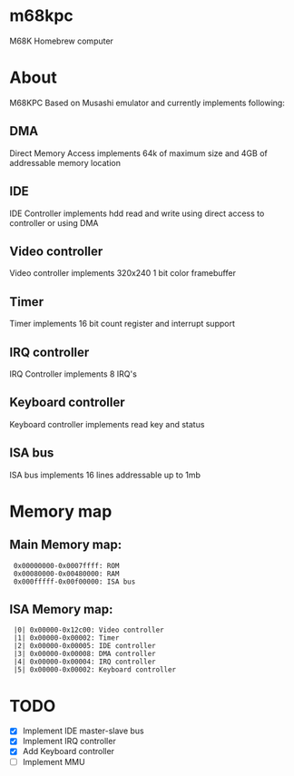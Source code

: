 # m68kpc
 M68K Homebrew computer
# About
  M68KPC Based on Musashi emulator and currently implements following:
 ## DMA
  Direct Memory Access implements 64k of maximum size and 4GB of addressable memory location
 ## IDE
  IDE Controller implements hdd read and write using direct access to controller or using DMA
 ## Video controller
  Video controller implements 320x240 1 bit color framebuffer
 ## Timer
  Timer implements 16 bit count register and interrupt support
 ## IRQ controller
  IRQ Controller implements 8 IRQ's
 ## Keyboard controller
  Keyboard controller implements read key and status
 ## ISA bus
  ISA bus implements 16 lines addressable up to 1mb

# Memory map
 ## Main Memory map:
 ```
  0x00000000-0x0007ffff: ROM
  0x00080000-0x00480000: RAM
  0x000fffff-0x00f00000: ISA bus
 ```
 ## ISA Memory map:
 ```
  |0| 0x00000-0x12c00: Video controller
  |1| 0x00000-0x00002: Timer
  |2| 0x00000-0x00005: IDE controller
  |3| 0x00000-0x00008: DMA controller
  |4| 0x00000-0x00004: IRQ controller
  |5| 0x00000-0x00002: Keyboard controller
 ```

 # TODO
  - [x] Implement IDE master-slave bus
  - [x] Implement IRQ controller
  - [X] Add Keyboard controller
  - [ ] Implement MMU
